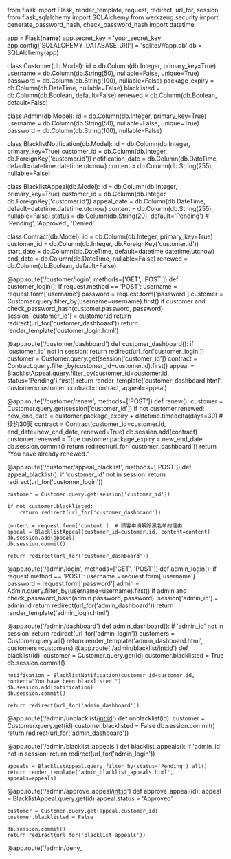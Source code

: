 from flask import Flask, render_template, request, redirect, url_for, session
from flask_sqlalchemy import SQLAlchemy
from werkzeug.security import generate_password_hash, check_password_hash
import datetime

app = Flask(__name__)
app.secret_key = 'your_secret_key'
app.config['SQLALCHEMY_DATABASE_URI'] = 'sqlite:///app.db'
db = SQLAlchemy(app)


class Customer(db.Model):
    id = db.Column(db.Integer, primary_key=True)
    username = db.Column(db.String(50), nullable=False, unique=True)
    password = db.Column(db.String(100), nullable=False)
    package_expiry = db.Column(db.DateTime, nullable=False)
    blacklisted = db.Column(db.Boolean, default=False)
    renewed = db.Column(db.Boolean, default=False)

class Admin(db.Model):
    id = db.Column(db.Integer, primary_key=True)
    username = db.Column(db.String(50), nullable=False, unique=True)
    password = db.Column(db.String(100), nullable=False)


class BlacklistNotification(db.Model):
    id = db.Column(db.Integer, primary_key=True)
    customer_id = db.Column(db.Integer, db.ForeignKey('customer.id'))
    notification_date = db.Column(db.DateTime, default=datetime.datetime.utcnow)
    content = db.Column(db.String(255), nullable=False)


class BlacklistAppeal(db.Model):
    id = db.Column(db.Integer, primary_key=True)
    customer_id = db.Column(db.Integer, db.ForeignKey('customer.id'))
    appeal_date = db.Column(db.DateTime, default=datetime.datetime.utcnow)
    content = db.Column(db.String(255), nullable=False)
    status = db.Column(db.String(20), default='Pending')  # 'Pending', 'Approved', 'Denied'

class Contract(db.Model):
    id = db.Column(db.Integer, primary_key=True)
    customer_id = db.Column(db.Integer, db.ForeignKey('customer.id'))
    start_date = db.Column(db.DateTime, default=datetime.datetime.utcnow)
    end_date = db.Column(db.DateTime, nullable=False)
    renewed = db.Column(db.Boolean, default=False)

@app.route('/customer/login', methods=['GET', 'POST'])
def customer_login():
    if request.method == 'POST':
        username = request.form['username']
        password = request.form['password']
        customer = Customer.query.filter_by(username=username).first()
        if customer and check_password_hash(customer.password, password):
            session['customer_id'] = customer.id
            return redirect(url_for('customer_dashboard'))
    return render_template('customer_login.html')

@app.route('/customer/dashboard')
def customer_dashboard():
    if 'customer_id' not in session:
        return redirect(url_for('customer_login'))
    customer = Customer.query.get(session['customer_id'])
    contract = Contract.query.filter_by(customer_id=customer.id).first()
    appeal = BlacklistAppeal.query.filter_by(customer_id=customer.id, status='Pending').first()
    return render_template('customer_dashboard.html', customer=customer, contract=contract, appeal=appeal)


@app.route('/customer/renew', methods=['POST'])
def renew():
    customer = Customer.query.get(session['customer_id'])
    if not customer.renewed:
        new_end_date = customer.package_expiry + datetime.timedelta(days=30)  # 续约30天
        contract = Contract(customer_id=customer.id, end_date=new_end_date, renewed=True)
        db.session.add(contract)
        customer.renewed = True
        customer.package_expiry = new_end_date
        db.session.commit()
        return redirect(url_for('customer_dashboard'))
    return "You have already renewed."


@app.route('/customer/appeal_blacklist', methods=['POST'])
def appeal_blacklist():
    if 'customer_id' not in session:
        return redirect(url_for('customer_login'))

    customer = Customer.query.get(session['customer_id'])
    
    if not customer.blacklisted:
        return redirect(url_for('customer_dashboard'))
    
    content = request.form['content']  # 顾客申请解除黑名单的理由
    appeal = BlacklistAppeal(customer_id=customer.id, content=content)
    db.session.add(appeal)
    db.session.commit()
    
    return redirect(url_for('customer_dashboard'))


@app.route('/admin/login', methods=['GET', 'POST'])
def admin_login():
    if request.method == 'POST':
        username = request.form['username']
        password = request.form['password']
        admin = Admin.query.filter_by(username=username).first()
        if admin and check_password_hash(admin.password, password):
            session['admin_id'] = admin.id
            return redirect(url_for('admin_dashboard'))
    return render_template('admin_login.html')

@app.route('/admin/dashboard')
def admin_dashboard():
    if 'admin_id' not in session:
        return redirect(url_for('admin_login'))
    customers = Customer.query.all()
    return render_template('admin_dashboard.html', customers=customers)
@app.route('/admin/blacklist/<int:id>')
def blacklist(id):
    customer = Customer.query.get(id)
    customer.blacklisted = True
    db.session.commit()

    notification = BlacklistNotification(customer_id=customer.id, content="You have been blacklisted.")
    db.session.add(notification)
    db.session.commit()

    return redirect(url_for('admin_dashboard'))

@app.route('/admin/unblacklist/<int:id>')
def unblacklist(id):
    customer = Customer.query.get(id)
    customer.blacklisted = False
    db.session.commit()
    return redirect(url_for('admin_dashboard'))

@app.route('/admin/blacklist_appeals')
def blacklist_appeals():
    if 'admin_id' not in session:
        return redirect(url_for('admin_login'))
    
    appeals = BlacklistAppeal.query.filter_by(status='Pending').all()
    return render_template('admin_blacklist_appeals.html', appeals=appeals)

@app.route('/admin/approve_appeal/<int:id>')
def approve_appeal(id):
    appeal = BlacklistAppeal.query.get(id)
    appeal.status = 'Approved'
    
    customer = Customer.query.get(appeal.customer_id)
    customer.blacklisted = False
    
    db.session.commit()
    return redirect(url_for('blacklist_appeals'))

@app.route('/admin/deny_
